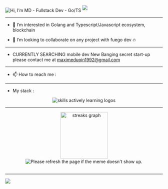 <img src="https://readme-typing-svg.demolab.com?font=Operator+Mono&size=37&duration=2800&pause=2000&color=FAFAFA&center=true&vCenter=true&width=940&height=50&lines=Hi%2C+I'm+MD+-+Fullstack+Dev+-+Go%2FTS" align="middle" alt="Hi, I’m MD - Fullstack Dev - Go/TS">
<img  src="assests/borderseperator.gif">

-----------------

- 👀 I’m interested in Golang and Typescript/Javascript ecosystem, blockchain

- 💞️ I’m looking to collaborate on any project with fuego dev :fire:

-----------------

- CURRENTLY SEARCHING mobile dev New Banging secret start-up please contact me at maximedupin1992@gmail.com

-----------------

- 📫 How to reach me :
<div align = "center">
<!-- <a href="https://www.linkedin.com/in/maxime-dupin-64454a148/" target="_blank" rel="nofollow"><img align="center" alt="Maxime DUPIN Linkdein" height="auto" src="https://img.shields.io/badge/LinkedIn-0077B5?style=for-the-badge&logo=linkedin&logoColor=white" /></a>     <span><a href="https://www.instagram.com/nutstothemoon/" target="_blank" rel="nofollow"><img align="center" alt="Maxime DUPIN Linkdein" height="auto" src="https://img.shields.io/badge/Instagram-E4405F?style=for-the-badge&logo=instagram&logoColor=white" /></a>     </span><span><a href="https://soundcloud.com/maximedupin/tracks" target="_blank" rel="nofollow"><img align="center" alt="Maxime DUPIN SC" height="auto" src="https://img.shields.io/badge/SoundCloud-FF3300?style=for-the-badge&logo=soundcloud&logoColor=white" /></a></span> -->
    
</div>

-----------------

- My stack :
    
<div align = "center">
    <img src="https://skillicons.dev/icons?i=sql,python,typescript,js,golang, solidity,express,nodejs,react,nextjs,tailwind,,docker,graphql,mongodb,postgres&perline=5" alt="skills actively learning logos">
    
</div>
  
-----------------

<div align = "center">
  <img src="https://streak-stats.demolab.com?    user=nutstothemoo&theme=highcontrast&hide_border=true&border_radius=0&ring=2100FA&background=000000&fire=0079FA&currStreakNum=0079FA&dates=0079FA&sideNums=0079FA&currStreakLabel=0079FA&stroke=0079FA&sideLabels=0079FA" height="150" alt="streaks graph"  /> 
    <img src='URL' title="Meme" alt="Please refresh the page if the meme doesn't show up.">
<!--   <img src="https://github-readme-stats-i66v.vercel.app/api?username=nutstothemoo&show_icons=true&title_color=0079fa&text_color=0079fa&iconcolor=0079fa&hide_border=true&bg_color=000000&border_radius=0&count_private=true&include_all_commits=true" height="150" alt="stats graph"  /> -->
</div> <br>
</div>

-----------------
![](https://raw.githubusercontent.com/Nutstothemoo/github-stats/master/generated/languages.svg#gh-dark-mode-only)
<!-- [![nutstothemoo's Github Activity Graph](https://github-readme-activity-graph.cyclic.app/graph?username=nutstothemoo&custom_title=Nutstothemoo's%20GitHub%20Activity%20Graph&bg_color=000000&color=0079fa&line=2100fa&point=0079fa&area=true&hide_border=true)](https://github.com/Nutstothemoo/github-readme-activity-graph)  /> -->



</p>
